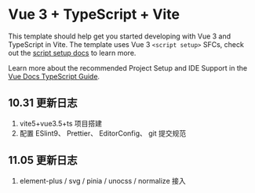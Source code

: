 # Vue 3 + TypeScript + Vite

This template should help get you started developing with Vue 3 and TypeScript in Vite. The template uses Vue 3 `<script setup>` SFCs, check out the [script setup docs](https://v3.vuejs.org/api/sfc-script-setup.html#sfc-script-setup) to learn more.

Learn more about the recommended Project Setup and IDE Support in the [Vue Docs TypeScript Guide](https://vuejs.org/guide/typescript/overview.html#project-setup).

## 10.31 更新日志

1. vite5+vue3.5+ts 项目搭建
2. 配置 ESlint9、 Prettier、 EditorConfig、 git 提交规范

## 11.05 更新日志

1. element-plus / svg / pinia / unocss / normalize 接入
